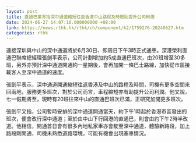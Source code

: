 ```yaml
---
layout: post
title: 直通巴業界指深中通道縮短往返香港中山路程及時間助提升公司利潤
date: 2024-06-27 14:07:16.000000000 +08:00
link: https://news.rthk.hk/rthk/ch/component/k2/1759276-20240627.htm
categories: rthk
---
```


連接深圳與中山的深中通道將於6月30日、即周日下午3時正式通車。深港榮利直通巴聯席總經理張劍平表示，公司計劃增加約5成直通巴班次，由20班增至30多班，另外亦預計深中通道開通約一星期後，會再加開一條巴士路線，加快從市區接載客人至深中通道的速度。

張劍平表示，深中通道開通縮短往返香港及中山的路程及時間，司機有更多空間來回兩地，服務更多班次，對於公司而言，車程縮短亦有助提升公司利潤。他又說，七一假期將至，現時有20班往來中山的直通巴班次已滿，正研究加開更多班次。

張劍平又指，公司暫時安排的深中通道開通當天，約下午1時起於香港市區發出的班次，便會改行深中通道；至於由中山下行回港的直通巴，則會由約下午2時半改道。他相信，開通首日會有很多內地私家車亦會駛至深中通道，體驗新路段，加上路段剛開通，司機未熟悉道路環境，可能有機會出現塞車情況。
